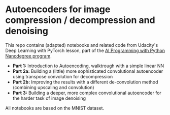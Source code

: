 # Autoencoders for image compression / decompression and denoising

This repo contains (adapted) notebooks and related code from Udacity's Deep Learning with PyTorch lesson, part of the [AI Programming with Python Nanodegree program](https://www.udacity.com/course/ai-programming-python-nanodegree--nd089).

* **Part 1:** Introduction to Autoencoding, walktrough with a simple linear NN
* **Part 2a:** Building a (little) more sophisticated convolutional autoencoder using transpose convolution for decompression
* **Part 2b:** Improving the results with a different de-convolution method (combining upscaling and convolution)
* **Part 3:** Building a deeper, more complex convolutional autoencoder for the harder task of image denoising

All notebooks are based on the MNIST dataset.